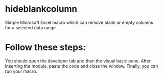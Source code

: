 # hideblankcolumn
Simple Microsoft Excel macro which can remove blank or empty columns for a selected data range.

# Follow these steps:
You should open the developer tab and then the visual basic pane. After inserting the module, paste the code and close the window. Finally, you can run your macro.
